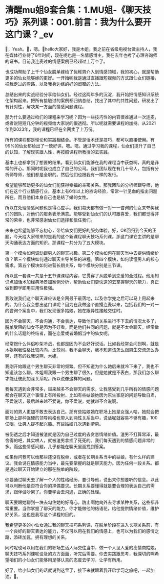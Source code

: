 # 清醒mu姐9套合集：1.MU姐-《聊天技巧》系列课：001.前言：我为什么要开这门课？_ev

🎼，Yeah。🎼，嗯。🎼hello大家好，我是木姐。我之前在省级电视台做主持人，我在媒体行业待了8年时间，现在呢也是一名情感博主，我在去年也考了心理咨询师的证书。目前我连麦过的情感案例已经超过上万个了。

也成功帮助了上千个仙女脱单嫁给了优稚男介入到情感领域，我的初心，就是帮助更多的仙女能够嫁的更好。一开始呢我是通过直播跟短视频的方式跟仙女们链接，把我走过的弯路，以及我身边嫁的好的闺蜜的方法。

总结出来的实战经验分享给仙女们。经过这两年多的沉淀，我开始把情感知识系统化架构起来。把所有接触过的案例都归纳总结，找出了其中的共性问题，研发出了有针对性，解决某一方面的情感问题课程。

那为什么要通过咱们的课程来学习呢？因为一些技巧性的内容很难通过一次连麦，或者说短短几分钟的视频给大家说的很透彻。所以呢就需要课程的加持。从2021年到2023年，我的课程已经在全网卖了上万份。

所有的课程都是理论和实践相结合。不管是话术还是技巧，都可以直接使用。有99%的仙女都给出了一致好评。嗯。嗯。通过学习我的课程，仙女们提升了自己的认知，了解现实跟人性，再按照课程所教授的去实践。

基本上也都拿到了想要的结果。看到仙女们能够在我的课程当中获益啊，真的是非常的开心。那同时呢我也成立了自己的公司。我们团队现在有几十号人，包括有分析师导师，他们都是全职的。然后他们也跟我有一样的发行。

希望能够帮助更多的仙女们能获得幸福的亲密关系。那我团队的分析师跟导师，他们在这个行业情感行业，基本上有6年以上的咨询经验，常常一针见血的指出问题所在。而且他们本身自己也是结了婚的女性。

所以在处理情感问题也是得心应手。我们每天都有做一对一一咨询的仙女来夸奖我们的团队，对他们的服务表示满意。能够受到仙女们的认可跟喜爱，我们都觉得非常的荣幸，也非常感谢仙女们选择和信任我们。

未来也希望能够不忘初心，带给仙女们更好的服务体验。好，OK回归到今天的正题，今天给大家带来的是我的这个新课程聊天技巧系列课。那这门课它主讲的是聊天沟通表达方面的知识。那课程一共分为了五大模块。

第一个模块如何调动跟男人的聊天兴趣。第二个模块如何在聊天当中去提供情绪价值？第三个模块如何通过聊天主导关系的进程。第四个模块，如何读懂男人的核心需求。第五个模块如何进营长期关系，每个模块分别是三节课。

所以这一套课一共是十五节课课程内容，它贯穿了从脱单到恋爱的全过程。他用知识点加话术加经典场景加案例分析，帮助仙女们更快速的去掌握聊天的能力，真正做到即学即用实用性极强。

我敢说我们这个聊天课应该是全网最干最落地，以及你学完之后可以马上用起来的。为什么我会想出这门课呢？因为在我做这个直播连麦以来，包括我们的一对一的咨询个案当中，我们发现很多姑娘，她在跟异性接触交往时。

因为不会聊天，不会沟通，不会表达，导致他们的关系进行不下去的情况太多了，脱单受阻的仙女不是因为不好看，而是他们共同的问题，就是不太会聊天，经常做的什么话题的终结者，而在恋爱或者婚姻当中的仙女呢。

经常跟什么伴侣吵架冷战，也都是因为不会好好说话。比如我经常会问到啊，就是木姐啊我性格比较内向，比较闷，我不会聊天，我不知道该怎么跟男生交流怎么办啊，还有的找我说啊，木姐。

我刚开始跟这个男生聊天非常的频繁。但不知道为什么她后来就冷下来了，我也不知道该怎么聊。木姐啊我跟一个男生聊了很久，但是她就是不表白，那我们怎么聊才能让彼此加深关系呢。所以说像这样的问题。

我每天遇到会非常多，越来越多不会聊天的需求，让我感受到几乎所有的情感问题都会在聊天这个事情上有所投射。比如有些姑娘她因为原生家庭的问题导致自卑，不爱说话，最后越来越不爱说，你不爱说，她就越不会说啊。

面对的男人更加不敢去表达自己。那有些姑娘她在职场上她是女强人哈，她就会把职场上那种强硬的领导风格也带入到两性关系当中，说话呢就容易不够有趣，100亿眼，让男人提不起兴趣。有些姑娘几次遇到渣男。

被伤透之后才知道被渣就是因为自己过度的去贪恋情绪价值。渣男不打算常泽，最舍得的吧，其实哄人，就被渣男拿捏了死死的。我们每天遇到的情感问题非常的多。而这些情感问题，几乎都能在聊天里面找到答案。

如果你问我可以给那些还没有脱单，或者在长期关系当中的姑娘，有什么样的建议。我会说在情感能力当中，最先要掌握的就是聊天能力。因为任何一段关系。都是通过聊天开始建立的那在脱单的阶段。

你要通过聊天去了解一个人的性格经历，要引导他，说出来你想要听的信息。以此可以判断他是否符合你的择偶要求。长期关系要懂得就是要合理的表达自己的需求，跟伴侣吵架了。你要学会去沟通，正确的处理。

聊天要跟她聊到一块去勾住她的好奇心，防止啊她向外去寻求某种关系，这些都非常重要。当你掌握了聊天的能力，你才能做他的结语花，给他提供情绪价值，维护好关系，这也是我写这个课程的目的。

我希望更多的小仙女通过我的聊天技巧系列课，在脱单阶段在进入长期关系前，有一个良好的聊天表达的能力，不仅可以用在我们的情感上，也可以为我们的感情之路，添砖加瓦，拥有理想的关系。

同时呢也可以用在我们的职场生活人际交往当中，做一个人见人爱的高情商姑娘。聊天技巧系列课呢设及的方方面面，听完后需要。你去实践跟思考，我深切的啊希望咱们的小仙女们能够用足够认真的态度去学习，让学有所用。

好了，给小仙女们的话就说到这里了，接下来就跟着我开启学习之旅吧，一起加油。🎼。